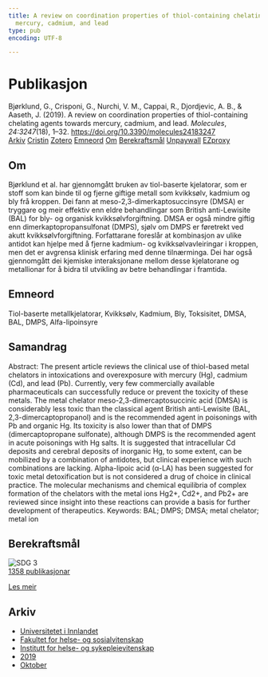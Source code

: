 ```yaml
---
title: A review on coordination properties of thiol-containing chelating agents towards
  mercury, cadmium, and lead
type: pub
encoding: UTF-8

---
```

<h1>Publikasjon</h1>
<article id="csl-bib-container-3KP79KK7" class="csl-bib-container">
  <div class="csl-bib-body"> <div class="csl-entry">Bjørklund, G., Crisponi, G., Nurchi, V. M., Cappai, R., Djordjevic, A. B., &#38; Aaseth, J. (2019). A review on coordination properties of thiol-containing chelating agents towards mercury, cadmium, and lead. <i>Molecules</i>, <i>24:3247</i>(18), 1–32. <a href="https://doi.org/10.3390/molecules24183247">https://doi.org/10.3390/molecules24183247</a></div> </div>
  <div class="csl-bib-buttons">
    <a href="#taxonomy-article-3KP79KK7" alt="archive" class="csl-bib-button">Arkiv</a>
    <a href="https://app.cristin.no/results/show.jsf?id=1734199" alt="Cristin" class="csl-bib-button">Cristin</a>
    <a href="http://zotero.org/groups/5881554/items/3KP79KK7" alt="Zotero" class="csl-bib-button">Zotero</a>
    <a href="#keywords-article-3KP79KK7" alt="keywords" class="csl-bib-button">Emneord</a>
    <a href="#about-article-3KP79KK7" alt="about_pub" class="csl-bib-button">Om</a>
    <a href="#sdg-article-3KP79KK7" alt="sdg" class="csl-bib-button">Berekraftsmål</a>
    <a href="https://doi.org/10.3390/molecules24183247" alt="Unpaywall" class="csl-bib-button">Unpaywall</a>
    <a href="https://doi.org/10.3390/molecules24183247" alt="EZproxy" class="csl-bib-button">EZproxy</a>
  </div>
  <div id="csl-bib-meta-container-3KP79KK7"></div>
</article>
<div id="csl-bib-meta-3KP79KK7" class="csl-bib-meta">
  <article id="about-article-3KP79KK7" class="about_pub-article">
    <h1>Om</h1>
    Bjørklund et al. har gjennomgått bruken av tiol-baserte kjelatorar, som er stoff som kan binde til og fjerne giftige metall som kvikksølv, kadmium og bly frå kroppen. Dei fann at meso-2,3-dimerkaptosuccinsyre (DMSA) er tryggare og meir effektiv enn eldre behandlingar som British anti-Lewisite (BAL) for bly- og organisk kvikksølvforgiftning. DMSA er også mindre giftig enn dimerkaptopropansulfonat (DMPS), sjølv om DMPS er føretrekt ved akutt kvikksølvforgiftning. Forfattarane foreslår at kombinasjon av ulike antidot kan hjelpe med å fjerne kadmium- og kvikksølvavleiringar i kroppen, men det er avgrensa klinisk erfaring med denne tilnærminga. Dei har også gjennomgått dei kjemiske interaksjonane mellom desse kjelatorane og metallionar for å bidra til utvikling av betre behandlingar i framtida.
  </article>
  <article id="keywords-article-3KP79KK7" class="keywords-article">
    <h1>Emneord</h1>
    Tiol-baserte metallkjelatorar, Kvikksølv, Kadmium, Bly, Toksisitet, DMSA, BAL, DMPS, Alfa-lipoinsyre
  </article>
  <article id="abstract-article-3KP79KK7" class="abstract-article">
    <h1>Samandrag</h1>
    Abstract: The present article reviews the clinical use of thiol-based metal chelators in intoxications 
and overexposure with mercury (Hg), cadmium (Cd), and lead (Pb). Currently, very few commercially 
available pharmaceuticals can successfully reduce or prevent the toxicity of these metals. The metal 
chelator meso-2,3-dimercaptosuccinic acid (DMSA) is considerably less toxic than the classical agent 
British anti-Lewisite (BAL, 2,3-dimercaptopropanol) and is the recommended agent in poisonings 
with Pb and organic Hg. Its toxicity is also lower than that of DMPS (dimercaptopropane sulfonate), 
although DMPS is the recommended agent in acute poisonings with Hg salts. It is suggested that 
intracellular Cd deposits and cerebral deposits of inorganic Hg, to some extent, can be mobilized by a 
combination of antidotes, but clinical experience with such combinations are lacking. Alpha-lipoic 
acid (α-LA) has been suggested for toxic metal detoxification but is not considered a drug of choice in 
clinical practice. The molecular mechanisms and chemical equilibria of complex formation of the 
chelators with the metal ions Hg2+, Cd2+, and Pb2+ are reviewed since insight into these reactions 
can provide a basis for further development of therapeutics. 
Keywords: BAL; DMPS; DMSA; metal chelator; metal ion
  </article>
  <article id="sdg-article-3KP79KK7" class="sdg-article">
    <h1>Berekraftsmål</h1>
    <div class="sdg-container"><div id="sdg3" class="sdg">
        <img src="{{< params subfolder >}}images/sdg/sdg03_nn.png" class="image" alt="SDG 3">
        <div class="sdg-overlay">
          <a href="/nn/archive/?key=?sdg=3#archive" class="sdg-publication-count"><span>1358</span> publikasjonar</a>
          <p><a href="https://fn.no/om-fn/fns-baerekraftsmaal/god-helse-og-livskvalitet?lang=nno-NO" class="sdg-read-more">Les meir</a></p>
        </div>
      </div></div>
  </article>
  <article id="taxonomy-article-3KP79KK7" class="taxonomy-article">
    <h1>Arkiv</h1>
    <ul>
      <li>
        <a href="/nn/archive/?key=3DCRN523">Universitetet i Innlandet</a>
      </li>
      <li>
        <a href="/nn/archive/?key=IDKFS3MX">Fakultet for helse- og sosialvitenskap</a>
      </li>
      <li>
        <a href="/nn/archive/?key=GTV4ECMZ">Institutt for helse- og sykepleievitenskap</a>
      </li>
      <li>
        <a href="/nn/archive/?key=E7THIEEM">2019</a>
      </li>
      <li>
        <a href="/nn/archive/?key=8529QDHU">Oktober</a>
      </li>
    </ul>
  </article>
</div>

